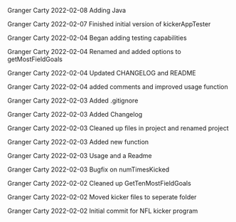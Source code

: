 Granger Carty 2022-02-08
Adding Java

Granger Carty 2022-02-07
Finished initial version of kickerAppTester

Granger Carty 2022-02-04
Began adding testing capabilities

Granger Carty 2022-02-04
Renamed and added options to getMostFieldGoals

Granger Carty 2022-02-04
Updated CHANGELOG and README

Granger Carty 2022-02-04
added comments and improved usage function

Granger Carty 2022-02-03
Added .gitignore

Granger Carty 2022-02-03
Added Changelog

Granger Carty 2022-02-03
Cleaned up files in project and renamed project

Granger Carty 2022-02-03
Added new function

Granger Carty 2022-02-03
Usage and a Readme

Granger Carty 2022-02-03
Bugfix on numTimesKicked

Granger Carty 2022-02-02
Cleaned up GetTenMostFieldGoals

Granger Carty 2022-02-02
Moved kicker files to seperate folder

Granger Carty 2022-02-02
Initial commit for NFL kicker program

